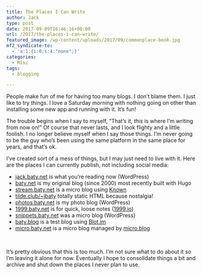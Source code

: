 ```yaml
---
title: The Places I Can Write
author: Jack
type: post
date: 2017-09-09T16:46:16+00:00
url: /2017/the-places-i-can-write/
featured_image: /wp-content/uploads/2017/09/commonplace-book.jpg
mf2_syndicate-to:
  - 'a:1:{i:0;s:4:"none";}'
categories:
  - Misc
tags:
  - blogging

---
```

People make fun of me for having too many blogs. I don&#8217;t blame them. I just like to try things. I love a Saturday morning with nothing going on other than installing some new app and running with it. It&#8217;s fun!

The trouble begins when I say to myself, &#8220;That&#8217;s it, _this_ is where I&#8217;m writing from now on!&#8221; Of course that never lasts, and I look flighty and a little foolish. I no longer believe myself when I say those things. I&#8217;m never going to be the guy who&#8217;s been using the same platform in the same place for years, and that&#8217;s ok.

I&#8217;ve created sort of a mess of things, but I may just need to live with it. Here are the places I can currently publish, not including social media:

  * [jack.baty.net][1] is what you&#8217;re reading now (WordPress)
  * [baty.net][2] is my original blog (since 2000) most recently built with Hugo
  * [stream.baty.net][3] is a micro blog using [Known][4]
  * [tilde.club/~jbaty][5] totally static HTML because nostalgia!
  * [photos.baty.net][6] is my photo blog (WordPress)
  * [1999.baty.net][7] is for quick, loose notes ([1999.io][8])
  * [snippets.baty.net][9] was a micro blog (WordPress)
  * [baty.blog][10] is a test blog using [Blot.im][11]
  * [micro.baty.net][12] is a micro blog managed by [micro.blog][13]

&nbsp;

It&#8217;s pretty obvious that this is too much. I&#8217;m not sure what to do about it so I&#8217;m leaving it alone for now. Eventually I hope to consolidate things a bit and archive and shut down the places I never plan to use.

 [1]: https://jack.baty.net
 [2]: https://baty.net
 [3]: https://stream.baty.net
 [4]: https://withknown.com/
 [5]: http://tilde.club/~jbaty
 [6]: https://photos.baty.net
 [7]: http://1999.baty.net
 [8]: http://1999.io
 [9]: https://snippets.baty.net
 [10]: http://baty.blog
 [11]: https://blot.im
 [12]: http://micro.baty.net
 [13]: https://micro.blog